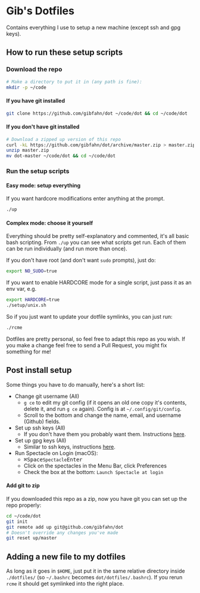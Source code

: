 # Gib's Dotfiles

Contains everything I use to setup a new machine (except ssh and gpg keys).

## How to run these setup scripts

### Download the repo

```bash
# Make a directory to put it in (any path is fine):
mkdir -p ~/code
```

#### If you have git installed

```bash
git clone https://github.com/gibfahn/dot ~/code/dot && cd ~/code/dot
```


#### If you don't have git installed

```bash
# Download a zipped up version of this repo
curl -kL https://github.com/gibfahn/dot/archive/master.zip > master.zip
unzip master.zip
mv dot-master ~/code/dot && cd ~/code/dot
```

### Run the setup scripts

#### Easy mode: setup everything

If you want hardcore modifications enter anything at the prompt.

```sh
./up
```

#### Complex mode: choose it yourself

Everything should be pretty self-explanatory and commented, it's all basic bash
scripting. From `./up` you can see what scripts get run. Each of them can be run
individually (and run more than once).

If you don't have root (and don't want `sudo` prompts), just do:

```bash
export NO_SUDO=true
```

If you want to enable HARDCORE mode for a single script, just pass it as an env
var, e.g.

```bash
export HARDCORE=true
./setup/unix.sh
```

So if you just want to update your dotfile symlinks, you can just run:

```sh
./rcme
```

Dotfiles are pretty personal, so feel free to adapt this repo as you wish. If
you make a change feel free to send a Pull Request, you might fix something for
me!

## Post install setup

Some things you have to do manually, here's a short list:

- Change git username (All)
  - `g ce` to edit my git config (if it opens an old one copy it's contents,
    delete it, and run `g ce` again). Config is at `~/.config/git/config`.
  - Scroll to the bottom and change the name, email, and username (Github)
    fields.
- Set up ssh keys (All)
  - If you don't have them you probably want them. Instructions
    [here](http://fahn.co/blog/setting-up-ssh-keys.html).
- Set up gpg keys (All)
  - Similar to ssh keys, instructions
    [here](http://fahn.co/blog/setting-up-gpg-keys.html).
- Run Spectacle on Login (macOS):
  - <kbd>⌘</kbd><kbd>Space</kbd>`Spectacle`<kbd>Enter</kbd>
  - Click on the spectacles in the Menu Bar, click Preferences
  - Check the box at the bottom: `Launch Spectacle at login`

#### Add git to zip

If you downloaded this repo as a zip, now you have git you can set up the repo
properly:

```bash
cd ~/code/dot
git init
git remote add up git@github.com/gibfahn/dot
# Doesn't override any changes you've made
git reset up/master
```


## Adding a new file to my dotfiles

As long as it goes in `$HOME`, just put it in the same relative directory inside
`./dotfiles/` (so `~/.bashrc` becomes `dot/dotfiles/.bashrc`). If you rerun
`rcme` it should get symlinked into the right place.
